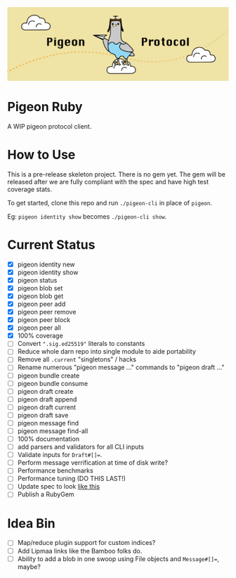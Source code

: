 ![](logo.png)

# Pigeon Ruby

A WIP pigeon protocol client.

# How to Use

This is a pre-release skeleton project. There is no gem yet. The gem will be released after we are fully compliant with the spec and have high test coverage stats.

To get started, clone this repo and run `./pigeon-cli` in place of `pigeon`.

Eg: `pigeon identity show` becomes `./pigeon-cli show`.

# Current Status

 - [X] pigeon identity new
 - [X] pigeon identity show
 - [X] pigeon status
 - [X] pigeon blob set
 - [X] pigeon blob get
 - [X] pigeon peer add
 - [X] pigeon peer remove
 - [X] pigeon peer block
 - [X] pigeon peer all
 - [X] 100% coverage
 - [ ] Convert `".sig.ed25519"` literals to constants
 - [ ] Reduce whole darn repo into single module to aide portability
 - [ ] Remove all `.current` "singletons" / hacks
 - [ ] Rename numerous "pigeon message ..." commands to "pigeon draft ..."
 - [ ] pigeon bundle create
 - [ ] pigeon bundle consume
 - [ ] pigeon draft create
 - [ ] pigeon draft append
 - [ ] pigeon draft current
 - [ ] pigeon draft save
 - [ ] pigeon message find
 - [ ] pigeon message find-all
 - [ ] 100% documentation
 - [ ] add parsers and validators for all CLI inputs
 - [ ] Validate inputs for `Draft#[]=`.
 - [ ] Perform message verrification at time of disk write?
 - [ ] Performance benchmarks
 - [ ] Performance tuning (DO THIS LAST!)
 - [ ] Update spec to look [like this](https://gist.github.com/RickCarlino/3ff4178db4a75fd135832c403cd313d4)
 - [ ] Publish a RubyGem

# Idea Bin
 - [ ] Map/reduce plugin support for custom indices?
 - [ ] Add Lipmaa links like the Bamboo folks do.
 - [ ] Ability to add a blob in one swoop using File objects and `Message#[]=`, maybe?
